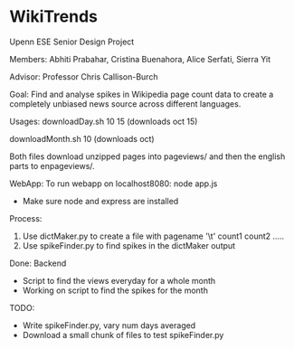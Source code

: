 # WikiTrends

Upenn ESE Senior Design Project

Members: Abhiti Prabahar, Cristina Buenahora, Alice Serfati, Sierra Yit

Advisor: Professor Chris Callison-Burch

Goal: Find and analyse spikes in Wikipedia page count data to create a completely unbiased news source across different languages.

Usages:
downloadDay.sh 10 15 (downloads oct 15)

downloadMonth.sh 10 (downloads oct)

Both files download unzipped pages into pageviews/ and then the english parts to enpageviews/. 

WebApp:
To run webapp on localhost8080: node app.js
- Make sure node and express are installed

Process:
1. Use dictMaker.py to create a file with pagename '\t' count1 count2 ..... 
2. Use spikeFinder.py to find spikes in the dictMaker output

Done:
Backend
- Script to find the views everyday for a whole month
- Working on script to find the spikes for the month

TODO:
* Write spikeFinder.py, vary num days averaged
* Download a small chunk of files to test spikeFinder.py
